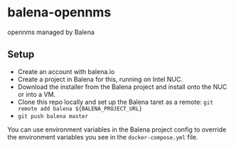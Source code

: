 # balena-opennms
opennms managed by Balena

## Setup

*  Create an account with balena.io
*  Create a project in Balena for this, running on Intel NUC.
*  Download the installer from the Balena project and install onto the NUC or into a VM.
*  Clone this repo locally and set up the Balena taret as a remote: `git remote add balena ${BALENA_PROJECT_URL}`
*  `git push balena master`

You can use environment variables in the Balena project config to override the environment variables you see in the `docker-compose.yml` file.

